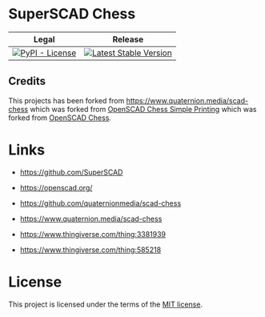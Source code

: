 # SuperSCAD Chess

<table>
<thead>
<tr>
<th>Legal</th>
<th>Release</th>
</tr>
</thead>
<tbody>
<tr>
<td>
<a href="https://pypi.org/project/Super-SCAD-Chess/" target="_blank"><img alt="PyPI - License" src="https://img.shields.io/pypi/l/Super-SCAD-Chess">
</a>
</td>
<td>
<a href="https://badge.fury.io/py/Super-SCAD-Chess" target="_blank"><img src="https://badge.fury.io/py/Super-SCAD-Chess.svg" alt="Latest Stable Version"/></a><br/>
</td>
</tr>
</tbody>
</table>

## Credits

This projects has been forked from https://www.quaternion.media/scad-chess
which was forked from [OpenSCAD Chess Simple Printing](https://www.thingiverse.com/thing:3381939)
which was forked from [OpenSCAD Chess](https://www.thingiverse.com/thing:585218).

# Links

* https://github.com/SuperSCAD
* https://openscad.org/

* https://github.com/quaternionmedia/scad-chess
* https://www.quaternion.media/scad-chess
* https://www.thingiverse.com/thing:3381939
* https://www.thingiverse.com/thing:585218

# License

This project is licensed under the terms of the [MIT license](../Chess/LICENSE).
